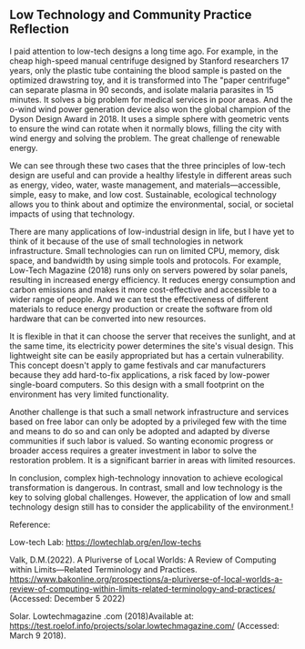 ## Low Technology and Community Practice Reflection

I paid attention to low-tech designs a long time ago. For example, in the cheap high-speed manual centrifuge designed by Stanford researchers 17 years, only the plastic tube containing the blood sample is pasted on the optimized drawstring toy, and it is transformed into The "paper centrifuge" can separate plasma in 90 seconds, and isolate malaria parasites in 15 minutes. It solves a big problem for medical services in poor areas. And the o-wind wind power generation device also won the global champion of the Dyson Design Award in 2018. It uses a simple sphere with geometric vents to ensure the wind can rotate when it normally blows, filling the city with wind energy and solving the problem. The great challenge of renewable energy.

We can see through these two cases that the three principles of low-tech design are useful and can provide a healthy lifestyle in different areas such as energy, video, water, waste management, and materials—accessible, simple, easy to make, and low cost. Sustainable, ecological technology allows you to think about and optimize the environmental, social, or societal impacts of using that technology.

There are many applications of low-industrial design in life, but I have yet to think of it because of the use of small technologies in network infrastructure. Small technologies can run on limited CPU, memory, disk space, and bandwidth by using simple tools and protocols. For example, Low-Tech Magazine (2018) runs only on servers powered by solar panels, resulting in increased energy efficiency. It reduces energy consumption and carbon emissions and makes it more cost-effective and accessible to a wider range of people. And we can test the effectiveness of different materials to reduce energy production or create the software from old hardware that can be converted into new resources.

It is flexible in that it can choose the server that receives the sunlight, and at the same time, its electricity power determines the site's visual design. This lightweight site can be easily appropriated but has a certain vulnerability. This concept doesn't apply to game festivals and car manufacturers because they add hard-to-fix applications, a risk faced by low-power single-board computers. So this design with a small footprint on the environment has very limited functionality.

Another challenge is that such a small network infrastructure and services based on free labor can only be adopted by a privileged few with the time and means to do so and can only be adopted and adapted by diverse communities if such labor is valued. So
wanting economic progress or broader access requires a greater investment in labor to solve the restoration problem. It is a significant barrier in areas with limited resources.

In conclusion, complex high-technology innovation to achieve ecological transformation is dangerous. In contrast, small and low technology is the key to solving global challenges. However, the application of low and small technology design still has to consider the applicability of the environment.!

Reference:

Low-tech Lab: https://lowtechlab.org/en/low-techs

Valk, D.M.(2022). A Pluriverse of Local Worlds: A Review of Computing within Limits—Related Terminology and Practices. https://www.bakonline.org/prospections/a-pluriverse-of-local-worlds-a-review-of-computing-within-limits-related-terminology-and-practices/ (Accessed: December 5 2022)

Solar. Lowtechmagazine .com (2018)Available at: https://test.roelof.info/projects/solar.lowtechmagazine.com/ (Accessed: March 9 2018).






